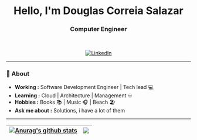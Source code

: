 
<h1 align="center"> Hello, I'm Douglas Correia Salazar </h1>

<h3 align="center">  Computer Engineer  </h3> <br>

<p align="center"> 
<a href="https://www.linkedin.com/in/douglas-salazar/"><img alt="LinkedIn" src="https://img.shields.io/badge/-Douglas_Salazar-blue?style=flat-square&logo=Linkedin&logoColor=white&link=https://www.linkedin.com/in/douglas-salazar/"></a>
</p>

---------------------------------------------------------------------------------------------------------------------------------------------------------------------------------
### 🤔 About
-  **Working :**  Software Development Engineer | Tech lead  :computer: 
-  **Learning :** Cloud | Architecture | Management ♾️
-  **Hobbies :** Books :books: | Music :headphones: | Beach 🏖️
-  **Ask me about :** Solutions, i have a lot of them

---------------------------------------------------------------------------------------------------------------------------------------------------------------------------------

| <a href="https://github.com/anuraghazra/github-readme-stats"><img align="center" src="https://github-readme-stats.vercel.app/api?username=douglassalazar&show_icons=true&include_all_commits=true&theme=buefy&hide_border=true" alt="Anurag's github stats" /></a> | <a href="https://github.com/anuraghazra/github-readme-stats"><img align="center" src="https://github-readme-stats.vercel.app/api/top-langs/?username=douglassalazar&layout=compact&theme=buefy&hide_border=true" /></a> |
| ------------- | ------------- |

